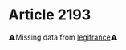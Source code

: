 # Article 2193

⚠️Missing data from [legifrance](https://www.legifrance.gouv.fr/codes/article_lc/LEGIARTI000006446925)⚠️